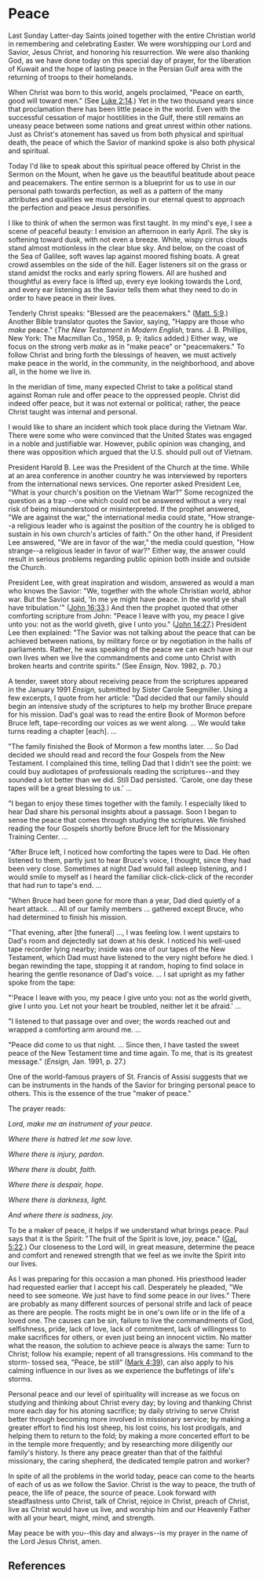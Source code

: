 # Peace

Last Sunday Latter-day Saints joined together with the entire Christian world
in remembering and celebrating Easter. We were worshipping our Lord and
Savior, Jesus Christ, and honoring his resurrection. We were also thanking
God, as we have done today on this special day of prayer, for the liberation
of Kuwait and the hope of lasting peace in the Persian Gulf area with the
returning of troops to their homelands.

When Christ was born to this world, angels proclaimed, "Peace on earth, good
will toward men." (See [Luke 2:14](/scriptures/nt/luke/2.14?lang=eng#13).) Yet
in the two thousand years since that proclamation there has been little peace
in the world. Even with the successful cessation of major hostilities in the
Gulf, there still remains an uneasy peace between some nations and great
unrest within other nations. Just as Christ's atonement has saved us from both
physical and spiritual death, the peace of which the Savior of mankind spoke
is also both physical and spiritual.

Today I'd like to speak about this spiritual peace offered by Christ in the
Sermon on the Mount, when he gave us the beautiful beatitude about peace and
peacemakers. The entire sermon is a blueprint for us to use in our personal
path towards perfection, as well as a pattern of the many attributes and
qualities we must develop in our eternal quest to approach the perfection and
peace Jesus personifies.

I like to think of when the sermon was first taught. In my mind's eye, I see a
scene of peaceful beauty: I envision an afternoon in early April. The sky is
softening toward dusk, with not even a breeze. White, wispy cirrus clouds
stand almost motionless in the clear blue sky. And below, on the coast of the
Sea of Galilee, soft waves lap against moored fishing boats. A great crowd
assembles on the side of the hill. Eager listeners sit on the grass or stand
amidst the rocks and early spring flowers. All are hushed and thoughtful as
every face is lifted up, every eye looking towards the Lord, and every ear
listening as the Savior tells them what they need to do in order to have peace
in their lives.

Tenderly Christ speaks: "Blessed are the peacemakers." ([Matt.
5:9](/scriptures/nt/matt/5.9?lang=eng#8).) Another Bible translator quotes the
Savior, saying, "Happy are those who _make_ peace." (_The New Testament in
Modern English,_ trans. J. B. Phillips, New York: The Macmillan Co., 1958, p.
9; italics added.) Either way, we focus on the strong verb _make_ as in "make
peace" or "peacemakers." To follow Christ and bring forth the blessings of
heaven, we must actively make peace in the world, in the community, in the
neighborhood, and above all, in the home we live in.

In the meridian of time, many expected Christ to take a political stand
against Roman rule and offer peace to the oppressed people. Christ did indeed
offer peace, but it was not external or political; rather, the peace Christ
taught was internal and personal.

I would like to share an incident which took place during the Vietnam War.
There were some who were convinced that the United States was engaged in a
noble and justifiable war. However, public opinion was changing, and there was
opposition which argued that the U.S. should pull out of Vietnam.

President Harold B. Lee was the President of the Church at the time. While at
an area conference in another country he was interviewed by reporters from the
international news services. One reporter asked President Lee, "What is your
church's position on the Vietnam War?" Some recognized the question as a trap
--one which could not be answered without a very real risk of being
misunderstood or misinterpreted. If the prophet answered, "We are against the
war," the international media could state, "How strange--a religious leader
who is against the position of the country he is obliged to sustain in his own
church's articles of faith." On the other hand, if President Lee answered, "We
are in favor of the war," the media could question, "How strange--a religious
leader in favor of war?" Either way, the answer could result in serious
problems regarding public opinion both inside and outside the Church.

President Lee, with great inspiration and wisdom, answered as would a man who
knows the Savior: "We, together with the whole Christian world, abhor war. But
the Savior said, 'In me ye might have peace. In the world ye shall have
tribulation.'" ([John 16:33](/scriptures/nt/john/16.33?lang=eng#32).) And then
the prophet quoted that other comforting scripture from John: "Peace I leave
with you, my peace I give unto you: not as the world giveth, give I unto you."
([John 14:27](/scriptures/nt/john/14.27?lang=eng#26).) President Lee then
explained: "The Savior was not talking about the peace that can be achieved
between nations, by military force or by negotiation in the halls of
parliaments. Rather, he was speaking of the peace we can each have in our own
lives when we live the commandments and come unto Christ with broken hearts
and contrite spirits." (See _Ensign,_ Nov. 1982, p. 70.)

A tender, sweet story about receiving peace from the scriptures appeared in
the January 1991 _Ensign,_ submitted by Sister Carole Seegmiller. Using a few
excerpts, I quote from her article: "Dad decided that our family should begin
an intensive study of the scriptures to help my brother Bruce prepare for his
mission. Dad's goal was to read the entire Book of Mormon before Bruce left,
tape-recording our voices as we went along. ... We would take turns reading a
chapter [each]. ...

"The family finished the Book of Mormon a few months later. ... So Dad decided
we should read and record the four Gospels from the New Testament. I
complained this time, telling Dad that I didn't see the point: we could buy
audiotapes of professionals reading the scriptures--and they sounded a lot
better than we did. Still Dad persisted. 'Carole, one day these tapes will be
a great blessing to us.' ...

"I began to enjoy these times together with the family. I especially liked to
hear Dad share his personal insights about a passage. Soon I began to sense
the peace that comes through studying the scriptures. We finished reading the
four Gospels shortly before Bruce left for the Missionary Training Center. ...

"After Bruce left, I noticed how comforting the tapes were to Dad. He often
listened to them, partly just to hear Bruce's voice, I thought, since they had
been very close. Sometimes at night Dad would fall asleep listening, and I
would smile to myself as I heard the familiar click-click-click of the
recorder that had run to tape's end. ...

"When Bruce had been gone for more than a year, Dad died quietly of a heart
attack. ... All of our family members ... gathered except Bruce, who had
determined to finish his mission.

"That evening, after [the funeral] ..., I was feeling low. I went upstairs to
Dad's room and dejectedly sat down at his desk. I noticed his well-used tape
recorder lying nearby; inside was one of our tapes of the New Testament, which
Dad must have listened to the very night before he died. I began rewinding the
tape, stopping it at random, hoping to find solace in hearing the gentle
resonance of Dad's voice. ... I sat upright as my father spoke from the tape:

"'Peace I leave with you, my peace I give unto you: not as the world giveth,
give I unto you. Let not your heart be troubled, neither let it be afraid.' ...

"I listened to that passage over and over; the words reached out and wrapped a
comforting arm around me. ...

"Peace did come to us that night. ... Since then, I have tasted the sweet peace
of the New Testament time and time again. To me, that is its greatest
message." (_Ensign,_ Jan. 1991, p. 27.)

One of the world-famous prayers of St. Francis of Assisi suggests that we can
be instruments in the hands of the Savior for bringing personal peace to
others. This is the essence of the true "maker of peace."

The prayer reads:

_Lord, make me an instrument of your peace._

_Where there is hatred let me sow love._

_Where there is injury, pardon._

_Where there is doubt, faith._

_Where there is despair, hope._

_Where there is darkness, light._

_And where there is sadness, joy._

To be a maker of peace, it helps if we understand what brings peace. Paul says
that it is the Spirit: "The fruit of the Spirit is love, joy, peace." ([Gal.
5:22](/scriptures/nt/gal/5.22?lang=eng#21).) Our closeness to the Lord will,
in great measure, determine the peace and comfort and renewed strength that we
feel as we invite the Spirit into our lives.

As I was preparing for this occasion a man phoned. His priesthood leader had
requested earlier that I accept his call. Desperately he pleaded, "We need to
see someone. We just have to find some peace in our lives." There are probably
as many different sources of personal strife and lack of peace as there are
people. The roots might be in one's own life or in the life of a loved one.
The causes can be sin, failure to live the commandments of God, selfishness,
pride, lack of love, lack of commitment, lack of willingness to make
sacrifices for others, or even just being an innocent victim. No matter what
the reason, the solution to achieve peace is always the same: Turn to Christ;
follow his example; repent of all transgressions. His command to the storm-
tossed sea, "Peace, be still" ([Mark
4:39](/scriptures/nt/mark/4.39?lang=eng#38)), can also apply to his calming
influence in our lives as we experience the buffetings of life's storms.

Personal peace and our level of spirituality will increase as we focus on
studying and thinking about Christ every day; by loving and thanking Christ
more each day for his atoning sacrifice; by daily striving to serve Christ
better through becoming more involved in missionary service; by making a
greater effort to find his lost sheep, his lost coins, his lost prodigals, and
helping them to return to the fold; by making a more concerted effort to be in
the temple more frequently; and by researching more diligently our family's
history. Is there any peace greater than that of the faithful missionary, the
caring shepherd, the dedicated temple patron and worker?

In spite of all the problems in the world today, peace can come to the hearts
of each of us as we follow the Savior. Christ is the way to peace, the truth
of peace, the life of peace, the source of peace. Look forward with
steadfastness unto Christ, talk of Christ, rejoice in Christ, preach of
Christ, live as Christ would have us live, and worship him and our Heavenly
Father with all your heart, might, mind, and strength.

May peace be with you--this day and always--is my prayer in the name of the
Lord Jesus Christ, amen.

## References


